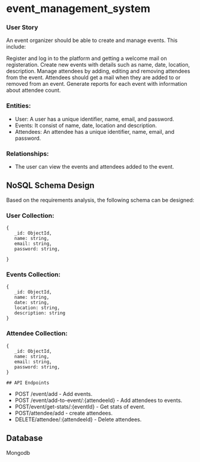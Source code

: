 # event_management_system

### User Story
An event organizer should be able to create and manage events. This include:

Register and log in to the platform and getting a welcome mail on registeration.
Create new events with details such as name, date, location, description.
Manage attendees by adding, editing and removing attendees from the event.
Attendees should get a mail when they are added to or removed from an event.
Generate reports for each event with information about attendee count.


### Entities:

-   User: A user has a unique identifier, name, email, and password.
-   Events: It consist of name, date, location and description.
-   Attendees: An attendee has a unique identifier, name, email, and password.

### Relationships:

-   The user can view the events and attendees added to the event.

## NoSQL Schema Design

Based on the requirements analysis, the following schema can be designed:

### User Collection:

```
{
   _id: ObjectId,
   name: string,
   email: string,
   password: string,
   
}

```

### Events Collection:

```
{
   _id: ObjectId,
   name: string,
   date: string,
   location: string,
   description: string
}

```

### Attendee Collection:

```
{
   _id: ObjectId,
   name: string,
   email: string,
   password: string,
}

```

```
## API Endpoints

``` 

-   POST /event/add - Add events.
-   POST /event/add-to-event/:{attendeeId} - Add attendees to events.
-   POST/event/get-stats/:{eventId} - Get stats of event.
-   POST/attendee/add - create attendees.
-   DELETE/attendee/:{attendeeId} - Delete attendees.

## Database
Mongodb
